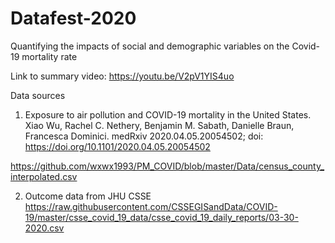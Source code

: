 # Datafest-2020
Quantifying the impacts of social and demographic variables on the Covid-19 mortality rate

Link to summary video: https://youtu.be/V2pV1YIS4uo


Data sources
1.  Exposure to air pollution and COVID-19 mortality in the United States. Xiao Wu, Rachel C. Nethery, Benjamin M. Sabath, Danielle Braun, Francesca Dominici. medRxiv 2020.04.05.20054502; doi: https://doi.org/10.1101/2020.04.05.20054502 

https://github.com/wxwx1993/PM_COVID/blob/master/Data/census_county_interpolated.csv


2. Outcome data from JHU CSSE
https://raw.githubusercontent.com/CSSEGISandData/COVID-19/master/csse_covid_19_data/csse_covid_19_daily_reports/03-30-2020.csv


